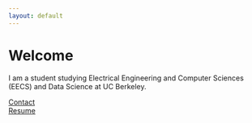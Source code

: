 ```yaml
---
layout: default
---
```


# Welcome

I am a student studying Electrical Engineering and Computer Sciences (EECS) and Data Science at UC Berkeley. 

[Contact](https://luzray56.github.io/contact)\
[Resume](https://luzray56.github.io/Resume%20(2021).pdf)
